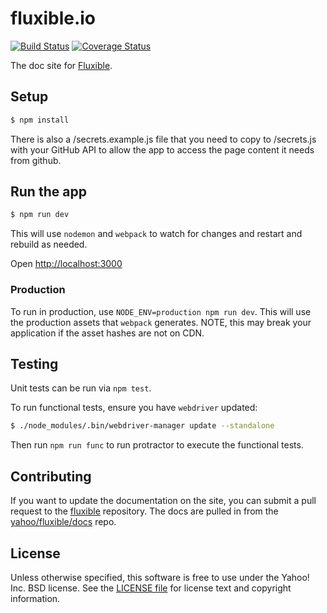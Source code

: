 # fluxible.io

[![Build Status](https://travis-ci.org/yahoo/fluxible.io.svg?branch=master)](https://travis-ci.org/yahoo/fluxible.io)
[![Coverage Status](https://coveralls.io/repos/yahoo/fluxible.io/badge.svg)](https://coveralls.io/r/yahoo/fluxible.io)

The doc site for [Fluxible](https://github.com/yahoo/fluxible).


## Setup

```bash
$ npm install
```

There is also a /secrets.example.js file that you need to copy to /secrets.js with your GitHub API to allow the app to access the page content it needs from github.


## Run the app

```bash
$ npm run dev
```

This will use `nodemon` and `webpack` to watch for changes and restart and
rebuild as needed.

Open [http://localhost:3000](http://localhost:3000)



### Production

To run in production, use `NODE_ENV=production npm run dev`. This will use the production
assets that `webpack` generates. NOTE, this may break your application if the asset hashes
are not on CDN.



## Testing

Unit tests can be run via `npm test`.

To run functional tests, ensure you have `webdriver` updated:

```bash
$ ./node_modules/.bin/webdriver-manager update --standalone
```

Then run `npm run func` to run protractor to execute the functional tests.



## Contributing
If you want to update the documentation on the site, you can submit a pull request to the
[fluxible](https://github.com/yahoo/fluxible) repository. The docs are pulled in from
the [yahoo/fluxible/docs](https://github.com/yahoo/fluxible/tree/master/docs) repo.



## License

Unless otherwise specified, this software is free to use under the Yahoo! Inc.
BSD license. See the [LICENSE file][] for license text and copyright
information.

[LICENSE file]: https://github.com/yahoo/fluxible.io/blob/master/LICENSE.md
